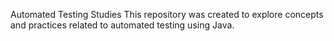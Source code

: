 Automated Testing Studies
This repository was created to explore concepts and practices related to automated testing using Java.

